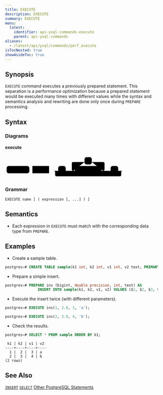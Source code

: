 ```yaml
---
title: EXECUTE
description: EXECUTE
summary: EXECUTE
menu:
  latest:
    identifier: api-ysql-commands-execute
    parent: api-ysql-commands
aliases:
  - /latest/api/ysql/commands/perf_execute
isTocNested: true
showAsideToc: true
---
```


## Synopsis

`EXECUTE` command executes a previously prepared statement. This separation is a performance optimization because a prepared statement would be executed many times with different values while the syntax and semantics analysis and rewriting are done only once during `PREPARE` processing.

## Syntax

### Diagrams

#### execute
<svg class="rrdiagram" version="1.1" xmlns:xlink="http://www.w3.org/1999/xlink" xmlns="http://www.w3.org/2000/svg" width="398" height="78" viewbox="0 0 398 78"><path class="connector" d="M0 50h5m75 0h10m55 0h30m25 0h30m-5 0q-5 0-5-5v-19q0-5 5-5h37m24 0h37q5 0 5 5v19q0 5-5 5m-5 0h30m25 0h20m-233 0q5 0 5 5v8q0 5 5 5h208q5 0 5-5v-8q0-5 5-5m5 0h5"/><rect class="literal" x="5" y="34" width="75" height="24" rx="7"/><text class="text" x="15" y="50">EXECUTE</text><a xlink:href="../grammar_diagrams#name"><rect class="rule" x="90" y="34" width="55" height="24"/><text class="text" x="100" y="50">name</text></a><rect class="literal" x="175" y="34" width="25" height="24" rx="7"/><text class="text" x="185" y="50">(</text><rect class="literal" x="262" y="5" width="24" height="24" rx="7"/><text class="text" x="272" y="21">,</text><a xlink:href="../grammar_diagrams#expression"><rect class="rule" x="230" y="34" width="88" height="24"/><text class="text" x="240" y="50">expression</text></a><rect class="literal" x="348" y="34" width="25" height="24" rx="7"/><text class="text" x="358" y="50">)</text></svg>

### Grammar

```
EXECUTE name [ ( expression [, ...] ) ]
```

## Semantics

- Each expression in `EXECUTE` must match with the corresponding data type from `PREPARE`.

## Examples

- Create a sample table.

```sql
postgres=# CREATE TABLE sample(k1 int, k2 int, v1 int, v2 text, PRIMARY KEY (k1, k2));
```

- Prepare a simple insert.

```sql
postgres=# PREPARE ins (bigint, double precision, int, text) AS 
               INSERT INTO sample(k1, k2, v1, v2) VALUES ($1, $2, $3, $4);
```

- Execute the insert twice (with different parameters).

```sql
postgres=# EXECUTE ins(1, 2.0, 3, 'a');
```
```sql
postgres=# EXECUTE ins(2, 3.0, 4, 'b');
```

- Check the results.

```sql
postgres=# SELECT * FROM sample ORDER BY k1;
```
```
 k1 | k2 | v1 | v2
----+----+----+----
  1 |  2 |  3 | a
  2 |  3 |  4 | b
(2 rows)
```

## See Also

[`INSERT`](../dml_insert)
[`SELECT`](../dml_select)
[Other PostgreSQL Statements](..)
